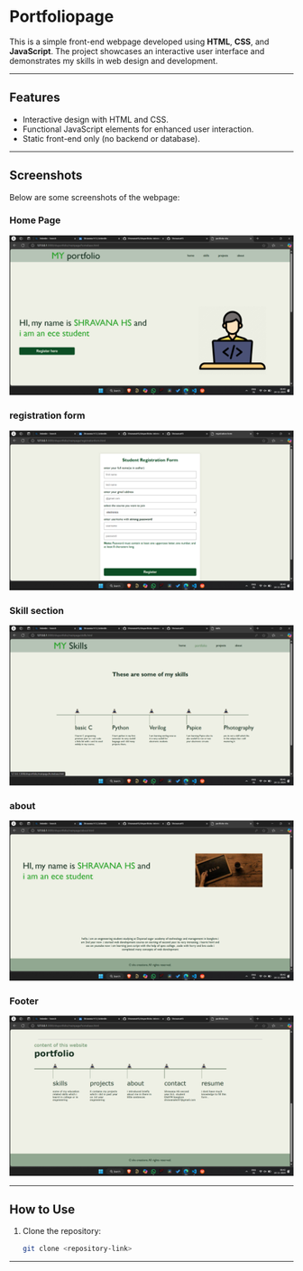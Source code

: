 # Portfoliopage

This is a simple front-end webpage developed using **HTML**, **CSS**, and **JavaScript**. The project showcases an interactive user interface and demonstrates my skills in web design and development.

---

## Features
- Interactive design with HTML and CSS.
- Functional JavaScript elements for enhanced user interaction.
- Static front-end only (no backend or database).

---

## Screenshots
Below are some screenshots of the webpage:

### Home Page
![Home Page](./screenshotsofpage/Screenshot%202024-11-24%20084040.png)

### registration form
![Section 1](./screenshotsofpage/Screenshot%202024-11-24%20084056.png)

### Skill section
![Section 2](./screenshotsofpage/Screenshot%202024-11-24%20084202.png)

### about
![Section 3](./screenshotsofpage/Screenshot%202024-11-24%20084229.png)

### Footer
![Footer](./screenshotsofpage/Screenshot%202024-11-24%20084243.png)

---

## How to Use
1. Clone the repository:
   ```bash
   git clone <repository-link>

---
